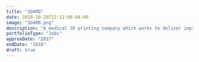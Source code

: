 ```yaml
---
title: "3D4MD"
date: 2018-10-28T12:12:00-04:00
image: "3D4MD.png"
description: "A medical 3D printing company which works to deliver improvements to healthcare in challenging places such as Space, Disaster Areas and Developing Countries. I worked closely with medical device design teams and charitable aid foundations to develop a secure design and deployment stack for devices in the field, optimize existing 3D printing methods and materials, develop software and guidelines for 3D printer operation and QA reporting in accordance with FDA standards for printed medical devices."
portfolioType: "Jobs"
approxDate: "2017"
endDate: "2018"
draft: true
---
```


